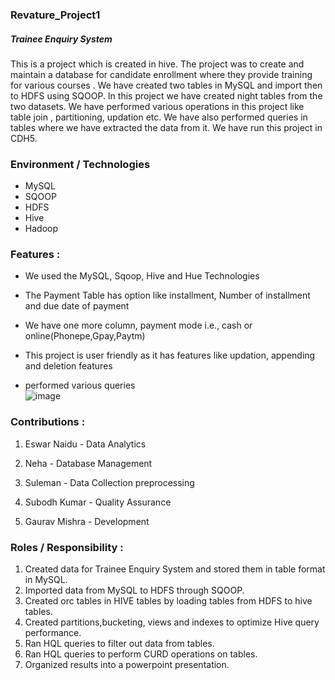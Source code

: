 ### Revature_Project1

##### Trainee Enquiry System
This is a project which is created in hive. The project was to create and maintain a database for candidate enrollment where they provide training for various courses . We have created two tables in MySQL and import then to HDFS using SQOOP. In this project we have created night tables from the two datasets. We have performed various operations in this project like table join , partitioning, updation etc. We have also performed queries in tables where we have extracted the data from it. We have run this project in CDH5.


### Environment / Technologies

- MySQL
- SQOOP
- HDFS
- Hive
- Hadoop

### Features :

  -  We used the MySQL, Sqoop, Hive and Hue Technologies 
  
  -  The Payment Table has option like installment, Number of installment and due date of payment
 
  -  We have one more column, payment mode i.e., cash or online(Phonepe,Gpay,Paytm)
 
  - This project is user friendly as it has features like updation, appending and deletion features
  
  - performed various queries  
![image](https://user-images.githubusercontent.com/62233971/135132789-4f1c499e-b15f-4572-b8ba-8e71006562ba.png)

### Contributions :

1. Eswar Naidu - Data Analytics

2. Neha - Database Management

3. Suleman - Data Collection preprocessing

4. Subodh Kumar - Quality Assurance

5. Gaurav Mishra - Development

### Roles / Responsibility :

1. Created data for Trainee Enquiry System and stored them in table format in MySQL. 
2. Imported data from MySQL to HDFS through SQOOP.
3. Created orc tables in HIVE tables by loading tables from HDFS to hive tables.
4. Created partitions,bucketing, views and indexes to optimize Hive query performance.
5. Ran HQL queries to filter out data from tables.
6. Ran HQL queries to perform CURD operations on tables.
7. Organized results into a powerpoint presentation.

